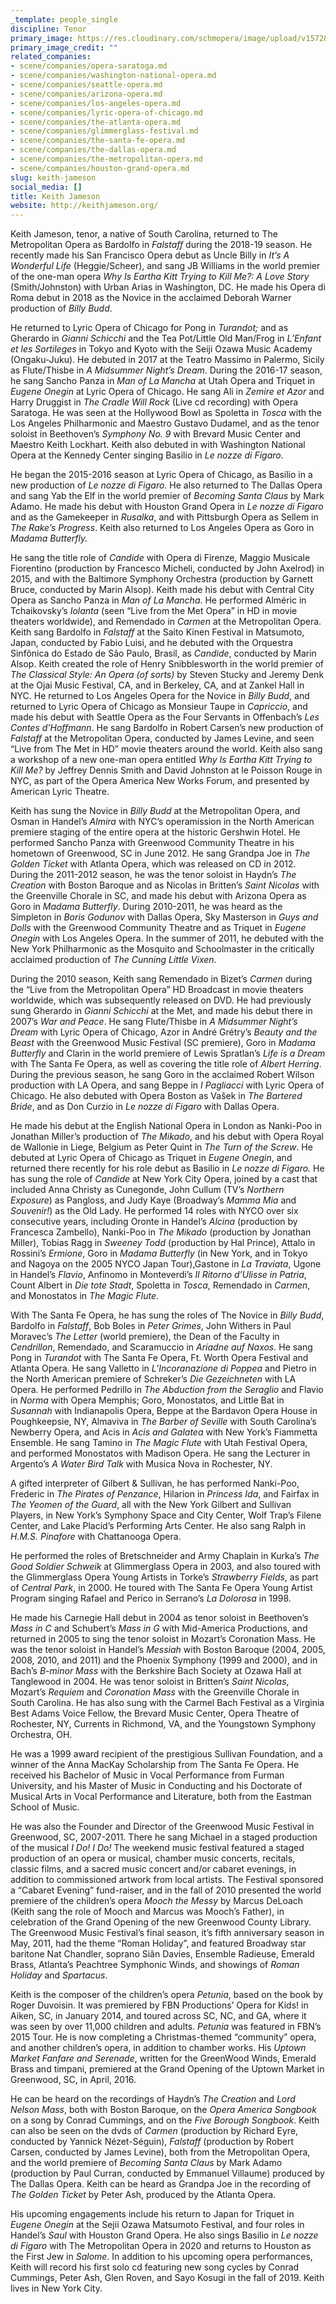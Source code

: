 ```yaml
---
_template: people_single
discipline: Tenor
primary_image: https://res.cloudinary.com/schmopera/image/upload/v1572812932/media/2019/11/KeithJamesonFullRes-7_uqz4ua.jpg
primary_image_credit: ""
related_companies:
- scene/companies/opera-saratoga.md
- scene/companies/washington-national-opera.md
- scene/companies/seattle-opera.md
- scene/companies/arizona-opera.md
- scene/companies/los-angeles-opera.md
- scene/companies/lyric-opera-of-chicago.md
- scene/companies/the-atlanta-opera.md
- scene/companies/glimmerglass-festival.md
- scene/companies/the-santa-fe-opera.md
- scene/companies/the-dallas-opera.md
- scene/companies/the-metropolitan-opera.md
- scene/companies/houston-grand-opera.md
slug: keith-jameson
social_media: []
title: Keith Jameson
website: http://keithjameson.org/
---
```

Keith Jameson, tenor, a native of South Carolina, returned to The Metropolitan Opera as Bardolfo in _Falstaff_ during the 2018-19 season. He recently made his San Francisco Opera debut as Uncle Billy in _It’s A Wonderful Life_ (Heggie/Scheer), and sang JB Williams in the world premier of the one-man opera _Why Is Eartha Kitt Trying to Kill Me?: A Love Story_ (Smith/Johnston) with Urban Arias in Washington, DC. He made his Opera di Roma debut in 2018 as the Novice in the acclaimed Deborah Warner production of _Billy Budd_.

He returned to Lyric Opera of Chicago for Pong in _Turandot;_ and as Gherardo in _Gianni Schicchi_ and the Tea Pot/Little Old Man/Frog in _L’Enfant et les Sortileges_ in Tokyo and Kyoto with the Seiji Ozawa Music Academy (Ongaku-Juku). He debuted in 2017 at the Teatro Massimo in Palermo, Sicily as Flute/Thisbe in _A Midsummer Night’s Dream_. During the 2016-17 season, he sang Sancho Panza in _Man of La Mancha_ at Utah Opera and Triquet in _Eugene Onegin_ at Lyric Opera of Chicago. He sang Ali in _Zemire et Azor_ and Harry Druggist in _The Cradle Will Rock_ (Live cd recording) with Opera Saratoga. He was seen at the Hollywood Bowl as Spoletta in _Tosca_ with the Los Angeles Philharmonic and Maestro Gustavo Dudamel, and as the tenor soloist in Beethoven’s _Symphony No. 9_ with Brevard Music Center and Maestro Keith Lockhart. Keith also debuted in with Washington National Opera at the Kennedy Center singing Basilio in _Le nozze di Figaro_.

He began the 2015-2016 season at Lyric Opera of Chicago, as Basilio in a new production of _Le nozze di Figaro._ He also returned to The Dallas Opera and sang Yab the Elf in the world premier of _Becoming Santa Claus_ by Mark Adamo. He made his debut with Houston Grand Opera in _Le nozze di Figaro_ and as the Gamekeeper in _Rusalka_, and with Pittsburgh Opera as Sellem in _The Rake’s Progress_. Keith also returned to Los Angeles Opera as Goro in _Madama Butterfly._

He sang the title role of _Candide_ with Opera di Firenze, Maggio Musicale Fiorentino (production by Francesco Micheli, conducted by John Axelrod) in 2015, and with the Baltimore Symphony Orchestra (production by Garnett Bruce, conducted by Marin Alsop). Keith made his debut with Central City Opera as Sancho Panza in _Man of La Mancha_. He performed Alméric in Tchaikovsky’s _Iolanta_ (seen “Live from the Met Opera” in HD in movie theaters worldwide), and Remendado in _Carmen_ at the Metropolitan Opera. Keith sang Bardolfo in _Falstaff_ at the Saito Kinen Festival in Matsumoto, Japan, conducted by Fabio Luisi, and he debuted with the Orquestra Sinfônica do Estado de São Paulo, Brasil, as _Candide_, conducted by Marin Alsop. Keith created the role of Henry Snibblesworth in the world premier of _The Classical Style: An Opera (of sorts)_ by Steven Stucky and Jeremy Denk at the Ojai Music Festival, CA, and in Berkeley, CA, and at Zankel Hall in NYC. He returned to Los Angeles Opera for the Novice in _Billy Budd_, and returned to Lyric Opera of Chicago as Monsieur Taupe in _Capriccio_, and made his debut with Seattle Opera as the Four Servants in Offenbach’s _Les Contes d’Hoffmann_. He sang Bardolfo in Robert Carsen’s new production of _Falstaff_ at the Metropolitan Opera, conducted by James Levine, and seen “Live from The Met in HD” movie theaters around the world. Keith also sang a workshop of a new one-man opera entitled _Why Is Eartha Kitt Trying to Kill Me?_ by Jeffrey Dennis Smith and David Johnston at le Poisson Rouge in NYC, as part of the Opera America New Works Forum, and presented by American Lyric Theatre.

Keith has sung the Novice in _Billy Budd_ at the Metropolitan Opera, and Osman in Handel’s _Almira_ with NYC’s operamission in the North American premiere staging of the entire opera at the historic Gershwin Hotel. He performed Sancho Panza with Greenwood Community Theatre in his hometown of Greenwood, SC in June 2012. He sang Grandpa Joe in _The Golden Ticket_ with Atlanta Opera, which was released on CD in 2012. During the 2011-2012 season, he was the tenor soloist in Haydn’s _The Creation_ with Boston Baroque and as Nicolas in Britten’s _Saint Nicolas_ with the Greenville Chorale in SC, and made his debut with Arizona Opera as Goro in _Madama Butterfly_. During 2010-2011, he was heard as the Simpleton in _Boris Godunov_ with Dallas Opera, Sky Masterson in _Guys and Dolls_ with the Greenwood Community Theatre and as Triquet in _Eugene Onegin_ with Los Angeles Opera. In the summer of 2011, he debuted with the New York Philharmonic as the Mosquito and Schoolmaster in the critically acclaimed production of _The Cunning Little Vixen_.

During the 2010 season, Keith sang Remendado in Bizet’s _Carmen_ during the “Live from the Metropolitan Opera” HD Broadcast in movie theaters worldwide, which was subsequently released on DVD. He had previously sung Gherardo in _Gianni Schicchi_ at the Met, and made his debut there in 2007’s _War and Peace_. He sang Flute/Thisbe in _A Midsummer Night’s Dream_ with Lyric Opera of Chicago, Azor in André Grétry’s _Beauty and the Beast_ with the Greenwood Music Festival (SC premiere), Goro in _Madama Butterfly_ and Clarìn in the world premiere of Lewis Spratlan’s _Life is a Dream_ with The Santa Fe Opera, as well as covering the title role of _Albert Herring_. During the previous season, he sang Goro in the acclaimed Robert Wilson production with LA Opera, and sang Beppe in _I Pagliacci_ with Lyric Opera of Chicago. He also debuted with Opera Boston as Vašek in _The Bartered Bride_, and as Don Curzio in _Le nozze di Figaro_ with Dallas Opera.

He made his debut at the English National Opera in London as Nanki-Poo in Jonathan Miller’s production of _The Mikado_, and his debut with Opera Royal de Wallonie in Liege, Belgium as Peter Quint in _The Turn of the Screw_. He debuted at Lyric Opera of Chicago as Triquet in _Eugene Onegin_, and returned there recently for his role debut as Basilio in _Le nozze di Figaro._ He has sung the role of _Candide_ at New York City Opera, joined by a cast that included Anna Christy as Cunegonde, John Cullum (TV’s _Northern Exposure_) as Pangloss, and Judy Kaye (Broadway’s _Mamma Mia_ and _Souvenir!_) as the Old Lady. He performed 14 roles with NYCO over six consecutive years, including Oronte in Handel’s _Alcina_ (production by Francesca Zambello), Nanki-Poo in _The Mikado_ (production by Jonathan Miller), Tobias Ragg in _Sweeney Todd_ (production by Hal Prince), Attalo in Rossini’s _Ermione_, Goro in _Madama Butterfly_ (in New York, and in Tokyo and Nagoya on the 2005 NYCO Japan Tour),Gastone in _La Traviata_, Ugone in Handel’s _Flavio_, Anfinomo in Monteverdi’s _Il Ritorno d’Ulisse in Patria_, Count Albert in _Die tote Stadt_, Spoletta in _Tosca_, Remendado in _Carmen_, and Monostatos in _The Magic Flute_.

With The Santa Fe Opera, he has sung the roles of The Novice in _Billy Budd_, Bardolfo in _Falstaff_, Bob Boles in _Peter Grimes_, John Withers in Paul Moravec’s _The Letter_ (world premiere), the Dean of the Faculty in _Cendrillon_, Remendado, and Scaramuccio in _Ariadne auf Naxos._ He sang Pong in _Turandot_ with The Santa Fe Opera, Ft. Worth Opera Festival and Atlanta Opera. He sang Valletto in _L’Incoranazione di Poppea_ and Pietro in the North American premiere of Schreker’s _Die Gezeichneten_ with LA Opera. He performed Pedrillo in _The Abduction from the Seraglio_ and Flavio in _Norma_ with Opera Memphis; Goro, Monostatos, and Little Bat in _Susannah_ with Indianapolis Opera, Beppe at the Bardavon Opera House in Poughkeepsie, NY, Almaviva in _The Barber of Seville_ with South Carolina’s Newberry Opera, and Acis in _Acis and Galatea_ with New York’s Fiammetta Ensemble. He sang Tamino in _The Magic Flute_ with Utah Festival Opera, and performed Monostatos with Madison Opera. He sang the Lecturer in Argento’s _A Water Bird Talk_ with Musica Nova in Rochester, NY.

A gifted interpreter of Gilbert & Sullivan, he has performed Nanki-Poo, Frederic in _The Pirates of Penzance_, Hilarion in _Princess Ida_, and Fairfax in _The Yeomen of the Guard_, all with the New York Gilbert and Sullivan Players, in New York’s Symphony Space and City Center, Wolf Trap’s Filene Center, and Lake Placid’s Performing Arts Center. He also sang Ralph in _H.M.S. Pinafore_ with Chattanooga Opera.

He performed the roles of Bretschneider and Army Chaplain in Kurka’s _The Good Soldier Schweik_ at Glimmerglass Opera in 2003, and also toured with the Glimmerglass Opera Young Artists in Torke’s _Strawberry Fields_, as part of _Central Park_, in 2000. He toured with The Santa Fe Opera Young Artist Program singing Rafael and Perico in Serrano’s _La Dolorosa_ in 1998.

He made his Carnegie Hall debut in 2004 as tenor soloist in Beethoven’s _Mass in C_ and Schubert’s _Mass in G_ with Mid-America Productions, and returned in 2005 to sing the tenor soloist in Mozart’s Coronation Mass. He was the tenor soloist in Handel’s _Messiah_ with Boston Baroque (2004, 2005, 2008, 2010, and 2011) and the Phoenix Symphony (1999 and 2000), and in Bach’s _B-minor Mass_ with the Berkshire Bach Society at Ozawa Hall at Tanglewood in 2004. He was tenor soloist in Britten’s _Saint Nicolas_, Mozart’s _Requiem_ and _Coronation Mass_ with the Greenville Chorale in South Carolina. He has also sung with the Carmel Bach Festival as a Virginia Best Adams Voice Fellow, the Brevard Music Center, Opera Theatre of Rochester, NY, Currents in Richmond, VA, and the Youngstown Symphony Orchestra, OH.

He was a 1999 award recipient of the prestigious Sullivan Foundation, and a winner of the Anna MacKay Scholarship from The Santa Fe Opera. He received his Bachelor of Music in Vocal Performance from Furman University, and his Master of Music in Conducting and his Doctorate of Musical Arts in Vocal Performance and Literature, both from the Eastman School of Music.

He was also the Founder and Director of the Greenwood Music Festival in Greenwood, SC, 2007-2011. There he sang Michael in a staged production of the musical _I Do! I Do!_ The weekend music festival featured a staged production of an opera or musical, chamber music concerts, recitals, classic films, and a sacred music concert and/or cabaret evenings, in addition to commissioned artwork from local artists. The Festival sponsored a “Cabaret Evening” fund-raiser, and in the fall of 2010 presented the world premiere of the children’s opera _Mooch the Messy_ by Marcus DeLoach (Keith sang the role of Mooch and Marcus was Mooch’s Father), in celebration of the Grand Opening of the new Greenwood County Library. The Greenwood Music Festival’s final season, it’s fifth anniversary season in May, 2011, had the theme “Roman Holiday”, and featured Broadway star baritone Nat Chandler, soprano Siân Davies, Ensemble Radieuse, Emerald Brass, Atlanta’s Peachtree Symphonic Winds, and showings of _Roman Holiday_ and _Spartacus_.

Keith is the composer of the children’s opera _Petunia_, based on the book by Roger Duvoisin. It was premiered by FBN Productions’ Opera for Kids! in Aiken, SC, in January 2014, and toured across SC, NC, and GA, where it was seen by over 11,000 children and adults. _Petunia_ was featured in FBN’s 2015 Tour. He is now completing a Christmas-themed “community” opera, and another children’s opera, in addition to chamber works. His _Uptown Market Fanfare and Serenade_, written for the GreenWood Winds, Emerald Brass and timpani, premiered at the Grand Opening of the Uptown Market in Greenwood, SC, in April, 2016.

He can be heard on the recordings of Haydn’s _The Creation_ and _Lord Nelson Mass_, both with Boston Baroque, on the _Opera America Songbook_ on a song by Conrad Cummings, and on the _Five Borough Songbook_. Keith can also be seen on the dvds of _Carmen_ (production by Richard Eyre, conducted by Yannick Nézet-Séguin), _Falstaff_ (production by Robert Carsen, conducted by James Levine), both from the Metropolitan Opera, and the world premiere of _Becoming Santa Claus_ by Mark Adamo (production by Paul Curran, conducted by Emmanuel Villaume) produced by The Dallas Opera. Keith can be heard as Grandpa Joe in the recording of _The Golden Ticket_ by Peter Ash, produced by the Atlanta Opera.

His upcoming engagements include his return to Japan for Triquet in _Eugene Onegin_ at the Sejii Ozawa Matsumoto Festival, and four roles in Handel’s _Saul_ with Houston Grand Opera. He also sings Basilio in _Le nozze di Figaro_ with The Metropolitan Opera in 2020 and returns to Houston as the First Jew in _Salome_. In addition to his upcoming opera performances, Keith will record his first solo cd featuring new song cycles by Conrad Cummings, Peter Ash, Glen Roven, and Sayo Kosugi in the fall of 2019. Keith lives in New York City.